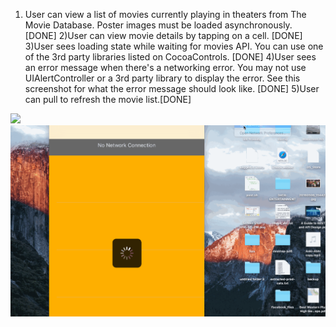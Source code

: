1) User can view a list of movies currently playing in theaters from The Movie Database. Poster images must be loaded asynchronously. [DONE]
2)User can view movie details by tapping on a cell. [DONE]
3)User sees loading state while waiting for movies API. You can use one of the 3rd party libraries listed on CocoaControls. [DONE]
4)User sees an error message when there's a networking error. You may not use UIAlertController or a 3rd party library to display the error. See this screenshot for what the error message should look like. [DONE]
5)User can pull to refresh the movie list.[DONE]

<img src="https://github.com/abhinavmathur84/assignment1/blob/master/assignment1-part1.gif"/>
<img src="https://github.com/abhinavmathur84/assignment1/blob/master/assignment1-part2.gif"/">


